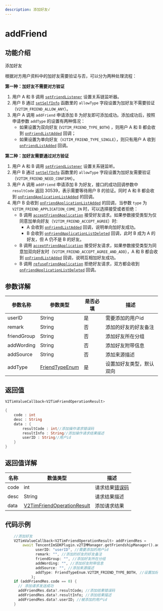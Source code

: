 ```yaml
---
description: 添加好友√
---
```


# addFriend

## 功能介绍

添加好友

根据对方用户资料中的加好友需要验证与否，可以分为两种处理流程：

**第一种：加好友不需要对方验证**

1. 用户 A 和 B 调用 [`setFriendListener`](setfriendlistener.md) 设置关系链监听器。
2. 用户 B 通过 [`setSelfInfo`](../v2timmanager/setselfinfo.md) 函数里的 `allowType` 字段设置为加好友不需要验证（`V2TIM_FRIEND_ALLOW_ANY`）。
3. 用户 A 调用 `addFriend` 申请添加 B 为好友即可添加成功。添加成功后，按照申请参数 `addType` 的设置有两种情况：
   * 如果设置为双向好友 (`V2TIM_FRIEND_TYPE_BOTH`) ，则用户 A 和 B 都会收到 [`onFriendListAdded`](../callbacks/onfriendlistaddedcallback.md) 回调；
   * 如果设置为单向好友（`V2TIM_FRIEND_TYPE_SINGLE`），则只有用户 A 收到 [`onFriendListAdded`](../callbacks/onfriendlistaddedcallback.md) 回调。

**第二种：加好友需要通过对方验证**

1. 用户 A 和 B 调用 [`setFriendListener`](setfriendlistener.md) 设置关系链监听。
2. 用户 B 通过 [`setSelfInfo`](../v2timmanager/setselfinfo.md) 函数里的 `allowType` 字段设置为加好友需要验证（`V2TIM_FRIEND_NEED_CONFIRM`）。
3. 用户 A 调用 `addFriend` 申请添加 B 为好友，接口的成功回调参数中 `resultCode` 返回 30539，表示需要等待用户 B 的验证。同时 A 和 B 都会收到 [`onFriendApplicationListAdded`](../callbacks/onfriendapplicationlistaddedcallback.md) 的回调。
4. 用户 B 会收到 [`onFriendApplicationListAdded`](../callbacks/onfriendapplicationlistaddedcallback.md) 的回调，当参数  `type` 为 `V2TIM_FRIEND_APPLICATION_COME_IN` 时，可以选择接受或者拒绝：
   * B 调用 [`acceptFriendApplication`](acceptfriendapplication.md) 接受好友请求。如果参数接受类型为仅同意加单向好友（`V2TIM_FRIEND_ACCEPT_AGREE`）时:
     * A 会收到 [`onFriendListAdded`](../callbacks/onfriendlistaddedcallback.md) 回调，说明单向加好友成功。
     * B 会收到 [`onFriendApplicationListDeleted`](../callbacks/onfriendapplicationlistdeletedcallback.md) 回调，此时 B 成为 A 的好友，但 A 仍不是 B 的好友。
   * B 调用 [`acceptFriendApplication`](acceptfriendapplication.md) 接受好友请求，如果参数接受类型为同意加双向好友时（`V2TIM_FRIEND_ACCEPT_AGREE_AND_ADD`），A 和 B 都会收到 [`onFriendListAdded`](../callbacks/onfriendlistaddedcallback.md) 回调，说明互相加好友成功。
   * B 调用 [`refuseFriendApplication`](refusefriendapplication.md) 拒绝好友请求，双方都会收到 [`onFriendApplicationListDeleted`](../callbacks/onfriendapplicationlistdeletedcallback.md) 回调。

## 参数详解

| 参数名称        | 参数类型                                         | 是否必填 | 描述           |
| ----------- | -------------------------------------------- | ---- | ------------ |
| userID      | String                                       | 是    | 需要添加的用户id    |
| remark      | String                                       | 否    | 添加的好友的好友备注   |
| friendGroup | String                                       | 否    | 添加好友所在分组     |
| addWording  | String                                       | 否    | 添加好友附带信息     |
| addSource   | String                                       | 否    | 添加来源描述       |
| addType     | [FriendTypeEnum](../enums/friendtypeenum.md) | 是    | 设置加好友类型，默认双向 |

## 返回值

```dart
V2TimValueCallback<V2TimFriendOperationResult>

{
    code : int
    desc : String
    data : {
        resultCode : int//添加操作请求错误码
        resultInfo : String//添加操作请求结果描述
        userID : String//用户id
    }
}
```

## 返回值详解

| 名称   | 数值类型                                                                              | 描述                                                             |
| ---- | --------------------------------------------------------------------------------- | -------------------------------------------------------------- |
| code | int                                                                               | 请求结果[错误码](https://cloud.tencent.com/document/product/269/1671) |
| desc | String                                                                            | 请求结果描述                                                         |
| data | [V2TimFriendOperationResult](../keyClass/user/v2timfriendoperationresult.md) | 添加请求结果                                                         |

## 代码示例

```dart
    //添加好友
    V2TimValueCallback<V2TimFriendOperationResult> addFriendRes =
        await TencentImSDKPlugin.v2TIMManager.getFriendshipManager().addFriend(
              userID: "userID", //需要添加的用户id
              remark: "", //添加的好友的好友备注
              friendGroup: "", //添加好友所在分组
              addWording: "", //添加好友附带信息
              addSource: "", //添加来源描述
              addType: FriendTypeEnum.V2TIM_FRIEND_TYPE_BOTH, //设置加好友类型，默认双向
            );
    if (addFriendRes.code == 0) {
      // 添加请求发送成功
      addFriendRes.data?.resultCode; //添加结果错误码
      addFriendRes.data?.resultInfo; //添加结果描述
      addFriendRes.data?.userID; //被添加的用户id
    }
```
